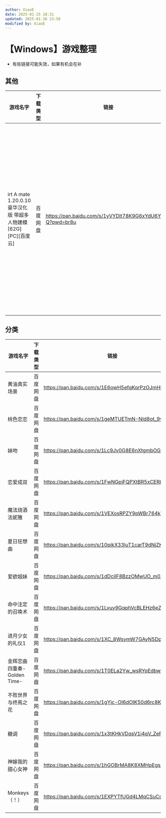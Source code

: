 ```yaml
---
author: XiaoE
date: 2025-01-25 18:31
updated: 2025-01-26 23:50
modified by: XiaoE
---
```

# 【Windows】游戏整理
- 有些链接可能失效，如果有机会在补

## 其他

| 游戏名字                                              | 下载类型 | 链接                                                       | 提取码  | 解压密码        | 来源  | 说明                                                           |
| ------------------------------------------------- | ---- | -------------------------------------------------------- | ---- | ----------- | --- | ------------------------------------------------------------ |
| irt A mate 1.20.0.10 豪华汉化版 带超多人物建模 [62G][PC][百度云] | 百度网盘 | https://pan.baidu.com/s/1yVYDlt78K9G6xYdU6YG5-Q?pwd=br8u | br8u | 哥特动漫王国@風-ya | 老婆  | VAM玩的玩家比较少。也很吃配置，很多专业级的功能如果连hs2都没摸透的不建议入坑<br>因为有玩家要我才上传的<br> |

## 分类

| 游戏名字                 | 下载类型 | 链接                                               | 提取码  | 解压密码 | 来源  |
| -------------------- | ---- | ------------------------------------------------ | ---- | ---- | --- |
| 黄油真实场景               | 百度网盘 | https://pan.baidu.com/s/1E6owH5efqKqrPzOJmHlL6w  | 3866 |      | 老婆  |
| 桃色恋恋                 | 百度网盘 | https://pan.baidu.com/s/1geMTUETmN-NId8ot_9vy_Q  | 3866 |      | 老婆  |
| 妹吻                   | 百度网盘 | https://pan.baidu.com/s/1Lc9Jv0G8E6nXtgmbOGtlnQ  | 3866 |      | 老婆  |
| 恋爱成双                 | 百度网盘 | https://pan.baidu.com/s/1FwNGpjFQPXtBR5xCERk0iA  | 3866 |      | 老婆  |
| 魔法烧酒法妮雅              | 百度网盘 | https://pan.baidu.com/s/1VEXosRPZY9pWBr764kVZ2w  | 3866 |      | 老婆  |
| 夏日狂想曲                | 百度网盘 | https://pan.baidu.com/s/10pikX33IuT1carT9dNjZKw  | 3866 |      | 老婆  |
| 爱欲姐妹                 | 百度网盘 | https://pan.baidu.com/s/1dDcjIF8BzzOMwUO_m0NQZg  | 3866 |      | 老婆  |
| 命中注定的召唤术             | 百度网盘 | https://pan.baidu.com/s/1Lvuy9GqphVcBLEHz6eZwYQ  | 3866 |      | 老婆  |
| 进月少女的礼仪1             | 百度网盘 | https://pan.baidu.com/s/1XC_8WsymW7GAyN5DpqUzBw  | 3866 |      | 老婆  |
| 金辉恋曲四重奏-Golden Time- | 百度网盘 | https://pan.baidu.com/s/1T0ELa2Yw_wsRYqEdbwZwVw  | 3866 |      | 老婆  |
| 不败世界与终焉之花            | 百度网盘 | https://pan.baidu.com/s/1gYjc-Ol6dOIK50d6rc8Kxw  | 3866 |      | 老婆  |
| 糖调                   | 百度网盘 | https://pan.baidu.com/s/1x3tKHkVDqsV1i4qV_ZePNA? | 3866 |      | 老婆  |
| 神嫁我的甜心女神             | 百度网盘 | https://pan.baidu.com/s/1hGOBrMA8K8XMHpEgsNNOQg? | 3866 |      | 老婆  |
| Monkeys（！）           | 百度网盘 | https://pan.baidu.com/s/1EXPYTfUGd4LMqCSuCq-6tw  | 3866 |      | 老婆  |
